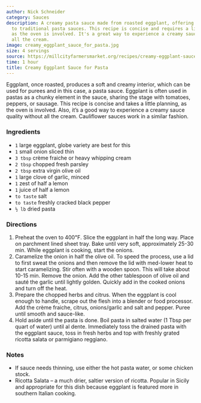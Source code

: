 ```yaml
---
author: Nick Schneider
category: Sauces
description: A creamy pasta sauce made from roasted eggplant, offering a unique twist
  to traditional pasta sauces. This recipe is concise and requires a little planning,
  as the oven is involved. It's a great way to experience a creamy sauce quality without
  all the cream.
image: creamy_eggplant_sauce_for_pasta.jpg
size: 4 servings
source: https://millcityfarmersmarket.org/recipes/creamy-eggplant-sauce-for-pasta/
time: 1 hour
title: Creamy Eggplant Sauce for Pasta
---
```

Eggplant, once roasted, produces a soft and creamy interior, which can be used for purees and in this case, a pasta sauce. Eggplant is often used in pastas as a chunky element in the sauce, sharing the stage with tomatoes, peppers, or sausage. This recipe is concise and takes a little planning, as the oven is involved. Also, it’s a good way to experience a creamy sauce quality without all the cream. Cauliflower sauces work in a similar fashion.

### Ingredients

* `1` large eggplant, globe variety are best for this
* `1` small onion sliced thin
* `3 tbsp` crème fraiche or heavy whipping cream
* `2 tbsp` chopped fresh parsley
* `2 tbsp` extra virgin olive oil
* `1` large clove of garlic, minced
* `1` zest of half a lemon
* `1` juice of half a lemon
* `to taste` salt
* `to taste` freshly cracked black pepper
* `½ lb` dried pasta

### Directions

1. Preheat the oven to 400℉. Slice the eggplant in half the long way. Place on parchment lined sheet tray. Bake until very soft, approximately 25-30 min. While eggplant is cooking, start the onions.
2. Caramelize the onion in half the olive oil. To speed the process, use a lid to first sweat the onions and then remove the lid with med-lower heat to start caramelizing. Stir often with a wooden spoon. This will take about 10-15 min. Remove the onion. Add the other tablespoon of olive oil and sauté the garlic until lightly golden. Quickly add in the cooked onions and turn off the heat.
3. Prepare the chopped herbs and citrus. When the eggplant is cool enough to handle, scrape out the flesh into a blender or food processor. Add the crème fraiche, citrus, onions/garlic and salt and pepper. Puree until smooth and sauce-like.
4. Hold aside until the pasta is done. Boil pasta in salted water (1 Tbsp per quart of water) until al dente. Immediately toss the drained pasta with the eggplant sauce, toss in fresh herbs and top with freshly grated ricotta salata or parmigiano reggiano.

### Notes

* If sauce needs thinning, use either the hot pasta water, or some chicken stock.
* Ricotta Salata – a much drier, saltier version of ricotta. Popular in Sicily and appropriate for this dish because eggplant is featured more in southern Italian cooking.